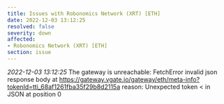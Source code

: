 ```yaml
---
title: Issues with Robonomics Network (XRT) [ETH]
date: 2022-12-03 13:12:25
resolved: false
severity: down
affected:
- Robonomics Network (XRT) [ETH]
section: issue
---
```


*2022-12-03 13:12:25* The gateway is unreachable: FetchError invalid json response body at https://gateway.vgate.io/gateway/eth/meta-info?tokenId=tti_68af1261fba35f29b8d2115a reason: Unexpected token < in JSON at position 0